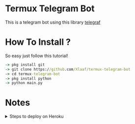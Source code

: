# Termux Telegram Bot

This is a telegram bot using this library [telegraf](telegraf.js.org)

# How To Install ?
 So easy just follow this tutorial!
```cmd
-> pkg install git
-> git clone https://github.com/Xlaaf/termux-telegram-bot
-> cd termux-telegram-bot
-> pkg install python
-> python main.py
```
# Notes

<details>
  <summary>Steps to deploy on Heroku </summary>

```
Don't forget to change your apikey and bot token 
How to get apikey and bot token
For bot tokens will be generated separately
How to get apikey

Lol-human Api : Login to [this](https://lolhuman.herokuapp.com)
Get your api key in your profile
```

Any question? Go to let's report to [me](t.me/Xlaaf)

# Credits
[Mhankbarbar](https://mhankbarbar.herokuapp.com/api)
[Lol-human](https://lolhuman.xyz)
[Pais](https://pencarikode.xyz)
[Zeks](https://api.zeks.xyx)
[Xteam](https://api.xteam.xyz)


